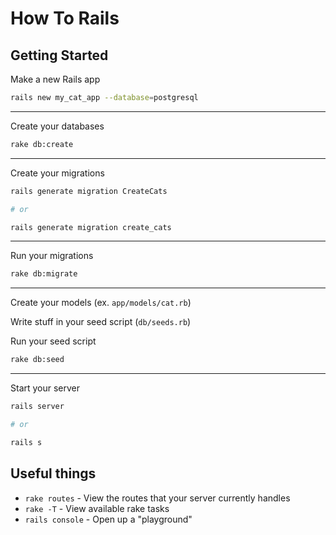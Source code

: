 # How To Rails

## Getting Started

Make a new Rails app

```bash
rails new my_cat_app --database=postgresql
```

---

Create your databases

```bash
rake db:create
```

---

Create your migrations

```bash
rails generate migration CreateCats

# or

rails generate migration create_cats
```

---

Run your migrations

```bash
rake db:migrate
```

---

Create your models (ex. `app/models/cat.rb`)

Write stuff in your seed script (`db/seeds.rb`)

Run your seed script

```bash
rake db:seed
```

---

Start your server

```bash
rails server

# or

rails s
```

## Useful things

* `rake routes` - View the routes that your server currently handles
* `rake -T` - View available rake tasks
* `rails console` - Open up a "playground"
